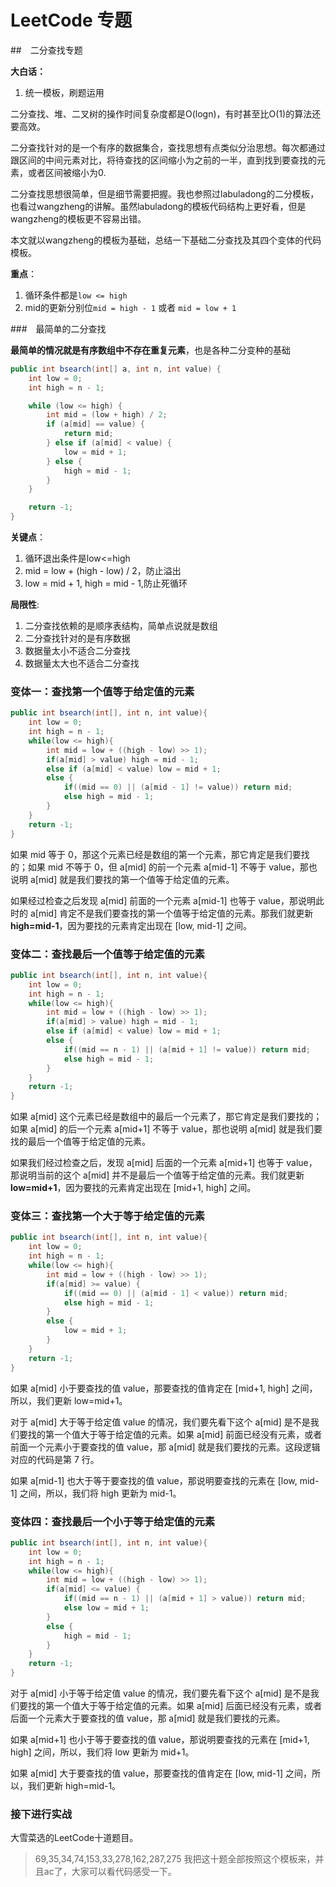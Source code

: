 # LeetCode 专题

##　二分查找专题

**大白话：**

1. 统一模板，刷题运用

二分查找、堆、二叉树的操作时间复杂度都是O(logn)，有时甚至比O(1)的算法还要高效。

二分查找针对的是一个有序的数据集合，查找思想有点类似分治思想。每次都通过跟区间的中间元素对比，将待查找的区间缩小为之前的一半，直到找到要查找的元素，或者区间被缩小为0.

二分查找思想很简单，但是细节需要把握。我也参照过labuladong的二分模板，也看过wangzheng的讲解。虽然labuladong的模板代码结构上更好看，但是wangzheng的模板更不容易出错。

本文就以wangzheng的模板为基础，总结一下基础二分查找及其四个变体的代码模板。

**重点**：

1. 循环条件都是`low <= high`
2. mid的更新分别位`mid = high - 1` 或者 `mid = low + 1`

###　最简单的二分查找

**最简单的情况就是有序数组中不存在重复元素**，也是各种二分变种的基础

```java
public int bsearch(int[] a, int n, int value) {
    int low = 0;
    int high = n - 1;

    while (low <= high) {
        int mid = (low + high) / 2;
        if (a[mid] == value) {
            return mid;
        } else if (a[mid] < value) {
            low = mid + 1;
        } else {
            high = mid - 1;
        }
    }

    return -1;
}
```

**关键点**：

1. 循环退出条件是low<=high
2. mid = low + (high - low) / 2，防止溢出
3. low = mid + 1, high = mid - 1,防止死循环

**局限性**:

1. 二分查找依赖的是顺序表结构，简单点说就是数组
2. 二分查找针对的是有序数据
3. 数据量太小不适合二分查找
4. 数据量太大也不适合二分查找

### 变体一：查找第一个值等于给定值的元素

```java
public int bsearch(int[], int n, int value){
    int low = 0;
    int high = n - 1;
    while(low <= high){
        int mid = low + ((high - low) >> 1);
        if(a[mid] > value) high = mid - 1;
        else if (a[mid] < value) low = mid + 1;
        else {
            if((mid == 0) || (a[mid - 1] != value)) return mid;
            else high = mid - 1;
        }
    }
    return -1;
}
```

如果 mid 等于 0，那这个元素已经是数组的第一个元素，那它肯定是我们要找的；如果 mid 不等于 0，但 a[mid] 的前一个元素 a[mid-1] 不等于 value，那也说明 a[mid] 就是我们要找的第一个值等于给定值的元素。

如果经过检查之后发现 a[mid] 前面的一个元素 a[mid-1] 也等于 value，那说明此时的 a[mid] 肯定不是我们要查找的第一个值等于给定值的元素。那我们就更新 **high=mid-1**，因为要找的元素肯定出现在 [low, mid-1] 之间。

### 变体二：查找最后一个值等于给定值的元素

```java
public int bsearch(int[], int n, int value){
    int low = 0;
    int high = n - 1;
    while(low <= high){
        int mid = low + ((high - low) >> 1);
        if(a[mid] > value) high = mid - 1;
        else if (a[mid] < value) low = mid + 1;
        else {
            if((mid == n - 1) || (a[mid + 1] != value)) return mid;
            else high = mid - 1;
        }
    }
    return -1;
}
```

如果 a[mid] 这个元素已经是数组中的最后一个元素了，那它肯定是我们要找的；如果 a[mid] 的后一个元素 a[mid+1] 不等于 value，那也说明 a[mid] 就是我们要找的最后一个值等于给定值的元素。

如果我们经过检查之后，发现 a[mid] 后面的一个元素 a[mid+1] 也等于 value，那说明当前的这个 a[mid] 并不是最后一个值等于给定值的元素。我们就更新 **low=mid+1**，因为要找的元素肯定出现在 [mid+1, high] 之间。

### 变体三：查找第一个大于等于给定值的元素

```java
public int bsearch(int[], int n, int value){
    int low = 0;
    int high = n - 1;
    while(low <= high){
        int mid = low + ((high - low) >> 1);
        if(a[mid] >= value) {
            if((mid == 0) || (a[mid - 1] < value)) return mid;
            else high = mid - 1;
        }
        else {
            low = mid + 1;
        }
    }
    return -1;
}
```

如果 a[mid] 小于要查找的值 value，那要查找的值肯定在 [mid+1, high] 之间，所以，我们更新 low=mid+1。

对于 a[mid] 大于等于给定值 value 的情况，我们要先看下这个 a[mid] 是不是我们要找的第一个值大于等于给定值的元素。如果 a[mid] 前面已经没有元素，或者前面一个元素小于要查找的值 value，那 a[mid] 就是我们要找的元素。这段逻辑对应的代码是第 7 行。

如果 a[mid-1] 也大于等于要查找的值 value，那说明要查找的元素在 [low, mid-1] 之间，所以，我们将 high 更新为 mid-1。

### 变体四：查找最后一个小于等于给定值的元素

```java
public int bsearch(int[], int n, int value){
    int low = 0;
    int high = n - 1;
    while(low <= high){
        int mid = low + ((high - low) >> 1);
        if(a[mid] <= value) {
            if((mid == n - 1) || (a[mid + 1] > value)) return mid;
            else low = mid + 1;
        }
        else {
            high = mid - 1;
        }
    }
    return -1;
}
```

对于 a[mid] 小于等于给定值 value 的情况，我们要先看下这个 a[mid] 是不是我们要找的第一个值大于等于给定值的元素。如果 a[mid] 后面已经没有元素，或者后面一个元素大于要查找的值 value，那 a[mid] 就是我们要找的元素。

如果 a[mid+1] 也小于等于要查找的值 value，那说明要查找的元素在 [mid+1, high] 之间，所以，我们将 low 更新为 mid+1。

如果 a[mid] 大于要查找的值 value，那要查找的值肯定在 [low, mid-1] 之间，所以，我们更新 high=mid-1。

### 接下进行实战

大雪菜选的LeetCode十道题目。

> 69,35,34,74,153,33,278,162,287,275
> 我把这十题全部按照这个模板来，并且ac了，大家可以看代码感受一下。
